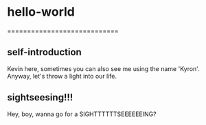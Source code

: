 # hello-world
============================

## self-introduction
Kevin here, sometimes you can also see me using the name 'Kyron'. Anyway, let's throw a light into our life.

## sightseesing!!!
Hey, boy, wanna go for a SIGHTTTTTTSEEEEEEING?
